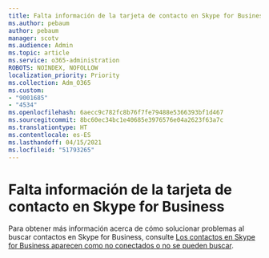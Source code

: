 ```yaml
---
title: Falta información de la tarjeta de contacto en Skype for Business
ms.author: pebaum
author: pebaum
manager: scotv
ms.audience: Admin
ms.topic: article
ms.service: o365-administration
ROBOTS: NOINDEX, NOFOLLOW
localization_priority: Priority
ms.collection: Adm_O365
ms.custom:
- "9001685"
- "4534"
ms.openlocfilehash: 6aecc9c782fc8b76f7fe79488e5366393bf1d467
ms.sourcegitcommit: 8bc60ec34bc1e40685e3976576e04a2623f63a7c
ms.translationtype: HT
ms.contentlocale: es-ES
ms.lasthandoff: 04/15/2021
ms.locfileid: "51793265"
---
```

# <a name="missing-contact-card-information-in-skype-for-business"></a>Falta información de la tarjeta de contacto en Skype for Business

Para obtener más información acerca de cómo solucionar problemas al buscar contactos en Skype for Business, consulte [Los contactos en Skype for Business aparecen como no conectados o no se pueden buscar](https://docs.microsoft.com/skypeforbusiness/troubleshoot/online-contacts/contacts-offline-not-searchable).
